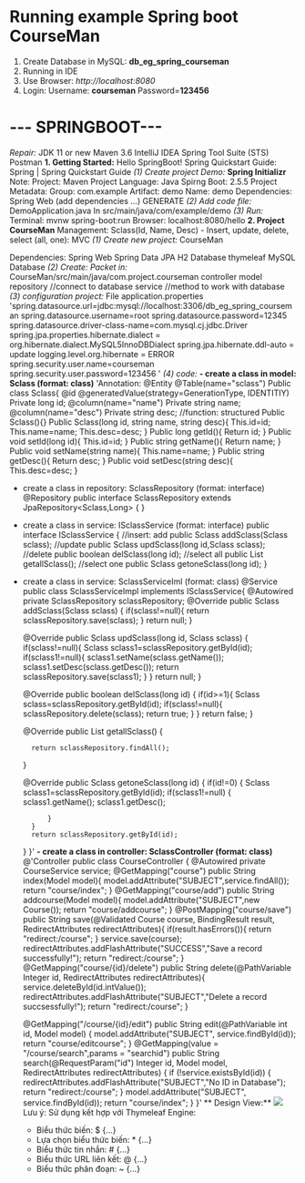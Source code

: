 # Running example Spring boot CourseMan
1. Create Database in MySQL: **db_eg_spring_courseman**
2. Running in IDE 
3. Use Browser: *http://localhost:8080*
4. Login:
   Username: **courseman**
   Password=**123456**
# --- SPRINGBOOT---
*Repair:*
	JDK 11 or new
	Maven 3.6
	IntelliJ IDEA
		Spring Tool Suite (STS)
		Postman
**1. Getting Started:**
    Hello SpringBoot!
    Spring Quickstart Guide: Spring | Spring Quickstart Guide
*(1) Create project Demo:* **Spring Initializr**
    Note: Project: Maven Project
        Language: Java
        Spirng Boot: 2.5.5
        Project Metadata:
            Group: com.example
            Artifact: demo
            Name: demo
        Dependencies: Spring Web (add dependencies …)
        GENERATE
*(2) Add code file:* DemoApplication.java In src/main/java/com/example/demo
*(3) Run:*
    Terminal:  mvnw spring-boot:run
    Browser: localhost:8080/hello
**2. Project CourseMan**
    Management: Sclass(Id, Name, Desc)
    - Insert, update, delete, select (all, one): MVC
*(1) Create new project:* CourseMan
 
Dependencies:
	Spring Web
	Spring Data JPA
	H2 Database
    thymeleaf
    MySQL Database
*(2) Create: Packet in:* CourseMan/src/main/java/com.project.courseman
	controller
	model
	repository //connect to database
	service //method to work with database
*(3) configuration project:* File application.properties
	    'spring.datasource.url=jdbc:mysql://localhost:3306/db_eg_spring_courseman
        spring.datasource.username=root
        spring.datasource.password=12345
        spring.datasource.driver-class-name=com.mysql.cj.jdbc.Driver
        spring.jpa.properties.hibernate.dialect = org.hibernate.dialect.MySQL5InnoDBDialect
        spring.jpa.hibernate.ddl-auto = update
        logging.level.org.hibernate = ERROR
        spring.security.user.name=courseman
        spring.security.user.password=123456 '
*(4) code:*
	**- create a class in model: Sclass (format: class)**
	'Annotation:
	@Entity
	@Table(name="sclass")
Public class Sclass{
	@id
	@generatedValue(strategy=GenerationType, IDENTITIY)
	Private long id;
	@column(name="name")
	Private string name;
	@column(name="desc")
	Private string desc;
	//function: structured
	Public Sclass(){}
	Public Sclass(long id, string name, string desc){
		This.id=id;
		This.name=name;
		This.desc=desc;
	}
	Public long getId(){
		Return id;
	}
	Public void  setId(long id){
		This.id=id;
	}
	Public string getName(){
		Return name;
	}
	Public void  setName(string name){
		This.name=name;
	}
	Public string getDesc(){
		Return desc;
	}
	Public void  setDesc(string desc){
		This.desc=desc;
	}
- create a class in repository: SclassRepository (format: interface)
@Repository
public interface SclassRepository extends JpaRepository<Sclass,Long> {
}
- create a class in service: ISclassService (format: interface)
public interface ISclassService {
    //insert: add
    public Sclass addSclass(Sclass sclass);
    //update
    public Sclass updSclass(long id,Sclass sclass);
    //delete
    public  boolean delSclass(long id);
    //select all
    public List<Sclass> getallSclass();
    //select one
    public Sclass getoneSclass(long id);
}
- create a class in service: SclassServiceIml (format: class)
@Service
public class SclassServiceImpl implements ISclassService{
    @Autowired
    private SclassRepository sclassRepository;
    @Override
    public Sclass addSclass(Sclass sclass) {
        if(sclass!=null){
            return sclassRepository.save(sclass);
        }
        return null;
    }

    @Override
    public Sclass updSclass(long id, Sclass sclass) {
       if(sclass!=null){
           Sclass sclass1=sclassRepository.getById(id);
           if(sclass1!=null){
               sclass1.setName(sclass.getName());
               sclass1.setDesc(sclass.getDesc());
               return sclassRepository.save(sclass1);
           }
       }
        return null;
    }

    @Override
    public boolean delSclass(long id) {
        if(id>=1){
            Sclass sclass=sclassRepository.getById(id);
            if(sclass!=null){
                sclassRepository.delete(sclass);
                return true;
            }
        }
        return false;
    }

    @Override
    public List<Sclass> getallSclass() {

        return sclassRepository.findAll();
    }

    @Override
    public Sclass getoneSclass(long id) {
        if(id!=0)
        {
            Sclass sclass1=sclassRepository.getById(id);
            if(sclass1!=null)
            {
                sclass1.getName();
                sclass1.getDesc();

            }
        }
        return sclassRepository.getById(id);
    }
}'
**- create a class in controller: SclassController (format: class)**
@'Controller
public class CourseController {
    @Autowired
    private CourseService service;
    @GetMapping("course")
    public String index(Model model){
        model.addAttribute("SUBJECT",service.findAll());
        return "course/index";
    }
    @GetMapping("course/add")
    public String addcourse(Model model){
        model.addAttribute("SUBJECT",new Course());
        return "course/addcourse";
    }
    @PostMapping("course/save")
    public String save(@Validated Course course, BindingResult result, RedirectAttributes redirectAttributes){
        if(result.hasErrors()){
            return "redirect:/course";
        }
       service.save(course);
        redirectAttributes.addFlashAttribute("SUCCESS","Save a record successfully!");
        return "redirect:/course";
    }
    @GetMapping("course/{id}/delete")
    public String delete(@PathVariable Integer id, RedirectAttributes redirectAttributes){
        service.deleteById(id.intValue());
        redirectAttributes.addFlashAttribute("SUBJECT","Delete a record succsessfully!");
        return "redirect:/course";
    }

    @GetMapping("/course/{id}/edit")
    public String edit(@PathVariable int id, Model model) {
  model.addAttribute("SUBJECT", service.findById(id));
  return "course/editcourse";
  }
  @GetMapping(value = "/course/search",params = "searchid")
    public String search(@RequestParam("id") Integer id, Model model, RedirectAttributes redirectAttributes) {
  if (!service.existsById(id)) {
  redirectAttributes.addFlashAttribute("SUBJECT","No ID in Database");
  return "redirect:/course";
  }
  model.addAttribute("SUBJECT", service.findById(id));
  return "course/index";
  }
  }'
**
Design View:**
  ![](D:\Temp\Springboot\eg-spring-courseman\src\main\resources\static\image\readme1.PNG)
Lưu ý: Sử dụng kết hợp với Thymeleaf Engine:
	+ Biểu thức biến: $ {...}
	+ Lựa chọn biểu thức biến: * {...}
	+ Biểu thức tin nhắn: # {...}
	+ Biểu thức URL liên kết: @ {...}
	+ Biểu thức phân đoạn: ~ {...}


 




